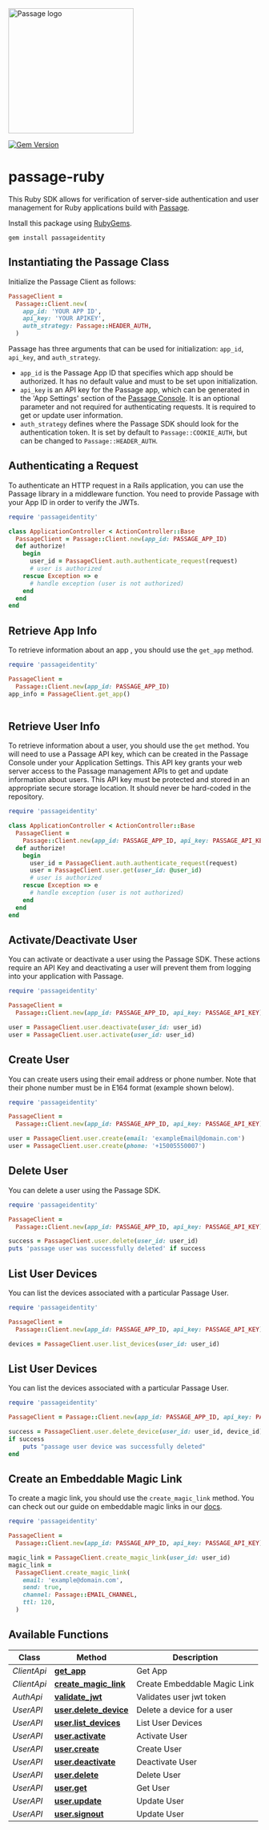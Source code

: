<img src="https://storage.googleapis.com/passage-docs/passage-logo-gradient.svg" alt="Passage logo" style="width:250px;"/>

[![Gem Version](https://badge.fury.io/rb/passageidentity.svg)](https://badge.fury.io/rb/passageidentity)

# passage-ruby

This Ruby SDK allows for verification of server-side authentication and user management for Ruby applications build with [Passage](https://passage.id).

Install this package using [RubyGems](https://rubygems.org/gems/passageidentity).

```
gem install passageidentity
```

## Instantiating the Passage Class

Initialize the Passage Client as follows:

```ruby
PassageClient =
  Passage::Client.new(
    app_id: 'YOUR APP ID',
    api_key: 'YOUR APIKEY',
    auth_strategy: Passage::HEADER_AUTH,
  )
```

Passage has three arguments that can be used for initialization: `app_id`, `api_key`, and `auth_strategy`.

- `app_id` is the Passage App ID that specifies which app should be authorized. It has no default value and must to be set upon initialization.
- `api_key` is an API key for the Passage app, which can be generated in the 'App Settings' section of the [Passage Console](https://console.passage.id). It is an optional parameter and not required for authenticating requests. It is required to get or update user information.
- `auth_strategy` defines where the Passage SDK should look for the authentication token. It is set by default to `Passage::COOKIE_AUTH`, but can be changed to `Passage::HEADER_AUTH`.

## Authenticating a Request

To authenticate an HTTP request in a Rails application, you can use the Passage library in a middleware function. You need to provide Passage with your App ID in order to verify the JWTs.

```ruby
require 'passageidentity'

class ApplicationController < ActionController::Base
  PassageClient = Passage::Client.new(app_id: PASSAGE_APP_ID)
  def authorize!
    begin
      user_id = PassageClient.auth.authenticate_request(request)
      # user is authorized
    rescue Exception => e
      # handle exception (user is not authorized)
    end
  end
end
```

## Retrieve App Info

To retrieve information about an app , you should use the `get_app` method.

```ruby
require 'passageidentity'

PassageClient =
  Passage::Client.new(app_id: PASSAGE_APP_ID)
app_info = PassageClient.get_app()
  
```


## Retrieve User Info

To retrieve information about a user, you should use the `get` method. You will need to use a Passage API key, which can be created in the Passage Console under your Application Settings. This API key grants your web server access to the Passage management APIs to get and update information about users. This API key must be protected and stored in an appropriate secure storage location. It should never be hard-coded in the repository.

```ruby
require 'passageidentity'

class ApplicationController < ActionController::Base
  PassageClient =
    Passage::Client.new(app_id: PASSAGE_APP_ID, api_key: PASSAGE_API_KEY)
  def authorize!
    begin
      user_id = PassageClient.auth.authenticate_request(request)
      user = PassageClient.user.get(user_id: @user_id)
      # user is authorized
    rescue Exception => e
      # handle exception (user is not authorized)
    end
  end
end
```


## Activate/Deactivate User

You can activate or deactivate a user using the Passage SDK. These actions require an API Key and deactivating a user will prevent them from logging into your application
with Passage.

```ruby
require 'passageidentity'

PassageClient =
  Passage::Client.new(app_id: PASSAGE_APP_ID, api_key: PASSAGE_API_KEY)

user = PassageClient.user.deactivate(user_id: user_id)
user = PassageClient.user.activate(user_id: user_id)
```

## Create User

You can create users using their email address or phone number. Note that their phone number must be in E164 format (example shown below).

```ruby
require 'passageidentity'

PassageClient =
  Passage::Client.new(app_id: PASSAGE_APP_ID, api_key: PASSAGE_API_KEY)

user = PassageClient.user.create(email: 'exampleEmail@domain.com')
user = PassageClient.user.create(phone: '+15005550007')
```

## Delete User

You can delete a user using the Passage SDK.

```ruby
require 'passageidentity'

PassageClient =
  Passage::Client.new(app_id: PASSAGE_APP_ID, api_key: PASSAGE_API_KEY)

success = PassageClient.user.delete(user_id: user_id)
puts 'passage user was successfully deleted' if success
```

## List User Devices

You can list the devices associated with a particular Passage User.

```ruby
require 'passageidentity'

PassageClient =
  Passage::Client.new(app_id: PASSAGE_APP_ID, api_key: PASSAGE_API_KEY)

devices = PassageClient.user.list_devices(user_id: user_id)
```


## List User Devices

You can list the devices associated with a particular Passage User.

```ruby
require 'passageidentity'

PassageClient = Passage::Client.new(app_id: PASSAGE_APP_ID, api_key: PASSAGE_API_KEY)

success = PassageClient.user.delete_device(user_id: user_id, device_id)
if success
    puts "passage user device was successfully deleted"
end
```

## Create an Embeddable Magic Link

To create a magic link, you should use the `create_magic_link` method. You can check out our guide on embeddable magic links in our [docs](https://docs.passage.id/guides/embedded-links).

```ruby
require 'passageidentity'

PassageClient =
  Passage::Client.new(app_id: PASSAGE_APP_ID, api_key: PASSAGE_API_KEY)

magic_link = PassageClient.create_magic_link(user_id: user_id)
magic_link =
  PassageClient.create_magic_link(
    email: 'example@domain.com',
    send: true,
    channel: Passage::EMAIL_CHANNEL,
    ttl: 120,
  )
```

## Available Functions


Class | Method | Description
------------ | ------------- | -------------
*ClientApi* | [**get_app**](docs/custom/ClientApi.md#get_app) |  Get App
*ClientApi* | [**create_magic_link**](docs/custom/Passage/ClientApi.md#create_magic_link) | Create Embeddable Magic Link
*AuthApi* | [**validate_jwt**](docs/custom/AuthApi.md#validate_jwt) | Validates user jwt token
*UserAPI* | [**user.delete_device**](docs/custom/UserApi.md#delete_device) | Delete a device for a user
*UserAPI* | [**user.list_devices**](docs/custom/UserApi.md#list_devices) | List User Devices
*UserAPI* | [**user.activate**](docs/custom/UserApi.md#activate) | Activate User
*UserAPI* | [**user.create**](docs/custom/UserApi.md#create) | Create User
*UserAPI* | [**user.deactivate**](docs/custom/UserApi.md#deactivate) | Deactivate User
*UserAPI* | [**user.delete**](docs/custom/UserApi.md#delete) | Delete User
*UserAPI* | [**user.get**](docs/custom/UserApi.md#get) | Get User
*UserAPI* | [**user.update**](docs/custom/UserApi.md#update) | Update User
*UserAPI* | [**user.signout**](docs/custom/UserApi.md#signout) | Update User